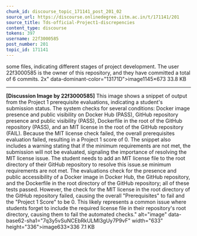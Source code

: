 ```yaml
---
chunk_id: discourse_topic_171141_post_201_02
source_url: https://discourse.onlinedegree.iitm.ac.in/t/171141/201
source_title: Tds-official-Project1-discrepencies
content_type: discourse
tokens: 397
username: 22f3000585
post_number: 201
topic_id: 171141
---
```


 some files, indicating different stages of project development. The user 22f3000585 is the owner of this repository, and they have committed a total of 6 commits. 2x" data-dominant-color="13171D">image1145×673 33.8 KB

---

**[Discussion Image by 22f3000585]** This image shows a snippet of output from the Project 1 prerequisite evaluations, indicating a student's submission status. The system checks for several conditions: Docker image presence and public visibility on Docker Hub (PASS), GitHub repository presence and public visibility (PASS), Dockerfile in the root of the GitHub repository (PASS), and an MIT license in the root of the GitHub repository (FAIL). Because the MIT license check failed, the overall prerequisites evaluation failed, resulting in a Project 1 score of 0. The snippet also includes a warning stating that if the minimum requirements are not met, the submission will not be evaluated, signaling the importance of resolving the MIT license issue. The student needs to add an MIT license file to the root directory of their GitHub repository to resolve this issue.se minimum requirements are not met. The evaluations check for the presence and public accessibility of a Docker image in Docker Hub, the GitHub repository, and the Dockerfile in the root directory of the GitHub repository; all of these tests passed. However, the check for the MIT license in the root directory of the GitHub repository failed, causing the overall "Prerequisites" to fail and the "Project 1 Score" to be 0. This likely represents a common issue where students forget to include the required license file in their repository's root directory, causing them to fail the automated checks." alt="image" data-base62-sha1="7q3y5vSuNCEbRkULMI3gUy7P9vF" width="633" height="336">image633×336 7.1 KB
